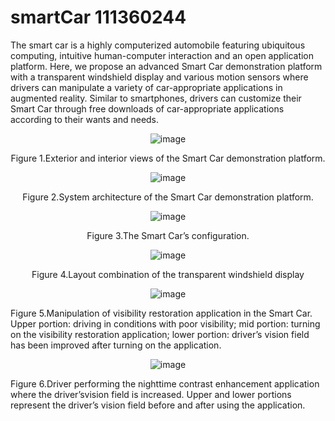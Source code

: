 # smartCar 111360244
The smart car is a highly computerized automobile featuring ubiquitous computing, intuitive human-computer interaction and an open application platform. Here, we propose an advanced Smart Car demonstration platform with a transparent windshield display and various motion sensors where drivers can manipulate a variety of car-appropriate applications in augmented reality. Similar to smartphones, drivers can customize their Smart Car through free downloads of car-appropriate applications according to their wants and needs. 



<div align="center">

![image](https://github.com/smartCarLab/smartCar/blob/master/image/image1.png?)

Figure 1.Exterior and interior views of the Smart Car demonstration platform.

![image](https://github.com/smartCarLab/smartCar/blob/master/image/image2.png?)

Figure 2.System architecture of the Smart Car demonstration platform.

![image](https://github.com/smartCarLab/smartCar/blob/master/image/image3.png?>)

Figure 3.The Smart Car’s configuration.

![image](https://github.com/smartCarLab/smartCar/blob/master/image/image4.png?)

Figure 4.Layout combination of the transparent windshield display

![image](https://github.com/smartCarLab/smartCar/blob/master/image/image5.png?raw=true)

</div>

Figure 5.Manipulation of visibility restoration application in the Smart Car. Upper portion:
driving in conditions with poor visibility; mid portion: turning on the visibility restoration application;
lower portion: driver’s vision field has been improved after turning on the application.

<div align="center">

![image](https://github.com/smartCarLab/smartCar/blob/master/image/image6.png?raw=true)

</div>

Figure 6.Driver performing the nighttime contrast enhancement application where the
driver’svision field is increased. Upper and lower portions represent the driver’s vision field
before and after using the application.

